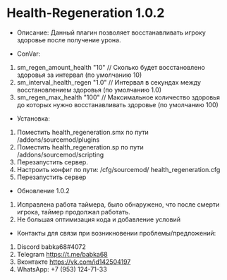 # Health-Regeneration 1.0.2
- Описание: Данный плагин позволяет восстанавливать игроку здоровье после получение урона.

- ConVar:
1. sm_regen_amount_health 				"10" 			// Сколько будет восстановлено здоровья за интервал (по умолчанию 10)
2. sm_interval_health_regen 			"1.0" 			// Интервал в секундах между восстановлением здоровья (по умолчанию 1.0)
3. sm_regen_max_health 					"100"  			// Максимальное количество здоровья до которых нужно восстанавливать здоровье (по умолчанию 100)

- Установка:

1. Поместить health_regeneration.smx по пути /addons/sourcemod/plugins
2. Поместить health_regeneration.sp по пути /addons/sourcemod/scripting
3. Перезапустить сервер.
4. Настроить конфиг по пути: /cfg/sourcemod/ health_regeneration.cfg
5. Перезапустить сервер

- Обновление 1.0.2
1. Исправлена работа таймера, было обнаружено, что после смерти игрока, таймер продолжал работать.
2. Не большая оптимизация кода и добавление условий

- Контакты для связи при возникновении проблемы/предложений:

1. Discord babka68#4072
2. Telegram https://t.me/babka68
3. Вконтакте https://vk.com/id142504197
4. WhatsApp: +7 (953) 124-71-33
